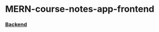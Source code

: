 # MERN-course-notes-app-frontend

### [Backend](https://github.com/iv4nst/MERN-course-notes-app-backend)

